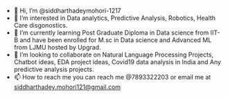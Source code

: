 - 👋 Hi, I’m @siddharthadeymohori-1217
- 👀 I’m interested in Data analytics, Predictive Analysis, Robotics, Health Care disgonostics.
- 🌱 I’m currently learning Post Graduate Diploma in Data science from IIT-B and have been enrolled for M.sc in Data science and Advanced ML from LJMU hosted by Upgrad. 
- 💞️ I’m looking to collaborate on Natural Language Processing Projects, Chatbot ideas, EDA project ideas, Covid19 data analysis in India and Any predictive analysis projects. 
- 📫 How to reach me you can reach me @7893322203 or email me at siddharthadey.mohori121@gmail.com

<!---
siddharthadeymohori-1217/siddharthadeymohori-1217 is a ✨ special ✨ repository because its `README.md` (this file) appears on your GitHub profile.
You can click the Preview link to take a look at your changes.
--->

